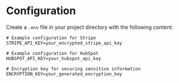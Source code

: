 # Configuration

Create a `.env` file in your project directory with the following content:

```env
# Example configuration for Stripe
STRIPE_API_KEY=your_encrypted_stripe_api_key

# Example configuration for HubSpot
HUBSPOT_API_KEY=your_hubspot_api_key

# Encryption key for securing sensitive information
ENCRYPTION_KEY=your_generated_encryption_key
```